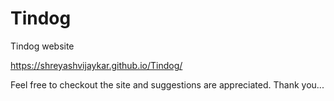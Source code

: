 # Tindog
Tindog website

https://shreyashvijaykar.github.io/Tindog/

Feel free to checkout the site and suggestions are appreciated.
Thank you...
